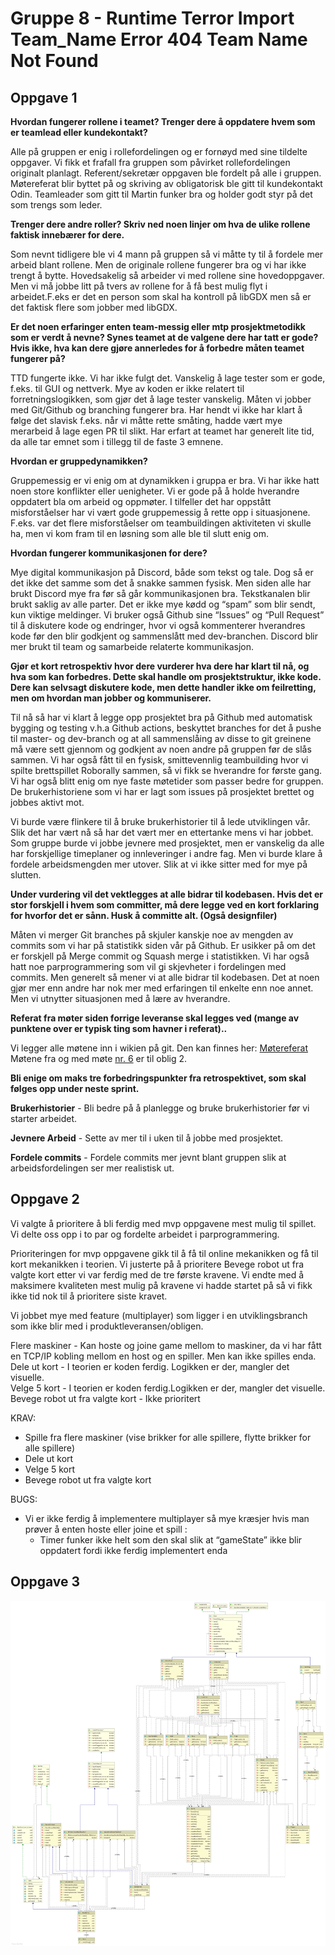 # Gruppe 8 - Runtime Terror Import Team_Name Error 404 Team Name Not Found

## Oppgave 1

**Hvordan fungerer rollene i teamet? Trenger dere å oppdatere hvem som er teamlead eller kundekontakt?**

Alle på gruppen er enig i rollefordelingen og er fornøyd med sine tildelte oppgaver. Vi fikk et frafall fra gruppen som påvirket rollefordelingen originalt planlagt. Referent/sekretær  oppgaven ble fordelt på alle i gruppen. Møtereferat blir byttet på og skriving av obligatorisk ble gitt til kundekontakt Odin. Teamleader som gitt til Martin funker bra og holder godt styr på det som trengs som leder.


**Trenger dere andre roller? Skriv ned noen linjer om hva de ulike rollene faktisk innebærer for dere.**

Som nevnt tidligere ble vi 4 mann på gruppen så vi måtte ty til å fordele mer arbeid blant rollene. Men de originale rollene fungerer bra og vi har ikke trengt å bytte. Hovedsakelig så arbeider vi med rollene sine hovedoppgaver. Men vi må jobbe litt på tvers av rollene for å få best mulig flyt i arbeidet.F.eks er det en person som skal ha kontroll på libGDX men så er det faktisk flere som jobber med libGDX.


**Er det noen erfaringer enten team-messig eller mtp prosjektmetodikk som er verdt å nevne? Synes teamet at de valgene dere har tatt er gode? Hvis ikke, hva kan dere gjøre annerledes for å forbedre måten teamet fungerer på?**


TTD fungerte ikke. Vi har ikke fulgt det. Vanskelig å lage tester som er gode, f.eks. til GUI og nettverk. Mye av koden er ikke relatert til forretningslogikken, som gjør det å lage tester vanskelig.
Måten vi jobber med Git/Github og branching fungerer bra. Har hendt vi ikke har klart å følge det slavisk f.eks. når vi måtte rette småting, hadde vært mye merarbeid å lage egen PR til slikt.
Har erfart at teamet har generelt lite tid, da alle tar emnet som i tillegg til de faste 3 emnene.




**Hvordan er gruppedynamikken?**

Gruppemessig er vi enig om at dynamikken i gruppa er bra. Vi har ikke hatt noen store konflikter eller uenigheter. Vi er gode på å holde hverandre oppdatert bla om arbeid og oppmøter. I tilfeller det har oppstått misforståelser har vi vært gode gruppemessig å rette opp i situasjonene. F.eks. var det flere misforståelser om teambuildingen aktiviteten vi skulle ha, men vi kom fram til en løsning som alle ble til slutt enig om.


**Hvordan fungerer kommunikasjonen for dere?**

Mye digital kommunikasjon på Discord, både som tekst og tale. Dog så er det ikke det samme som det å snakke sammen fysisk. Men siden alle har brukt Discord mye fra før så går kommunikasjonen bra. Tekstkanalen blir brukt saklig av alle parter. Det er ikke mye kødd og “spam” som blir sendt, kun viktige meldinger.
Vi bruker også Github sine “Issues” og “Pull Request” til å diskutere kode og endringer, hvor vi også kommenterer hverandres kode før den blir godkjent og sammenslått med dev-branchen. Discord blir mer brukt til team og samarbeide relaterte kommunikasjon.

**Gjør et kort retrospektiv hvor dere vurderer hva dere har klart til nå, og hva som kan forbedres. Dette skal handle om prosjektstruktur, ikke kode. Dere kan selvsagt diskutere kode, men dette handler ikke om feilretting, men om hvordan man jobber og kommuniserer.**

Til nå så har vi klart å legge opp prosjektet bra på Github med automatisk bygging og testing v.h.a Github actions, beskyttet branches for det å pushe til master- og dev-branch og at all sammenslåing av disse to git greinene må være sett gjennom og godkjent av noen andre på gruppen før de slås sammen. Vi har også fått til en fysisk, smittevennlig teambuilding hvor vi spilte brettspillet Roborally sammen, så vi fikk se hverandre for første gang. Vi har også blitt enig om nye faste møtetider som passer bedre for gruppen. De brukerhistoriene som vi har er lagt som issues på prosjektet brettet og jobbes aktivt mot.

Vi burde være flinkere til å bruke brukerhistorier til å lede utviklingen vår. Slik det har vært nå så har det vært mer en ettertanke mens vi har jobbet.
Som gruppe burde vi jobbe jevnere med prosjektet, men er vanskelig da alle har forskjellige timeplaner og innleveringer i andre fag. Men vi burde klare å fordele arbeidsmengden mer utover. Slik at vi ikke sitter med for mye på slutten.

**Under vurdering vil det vektlegges at alle bidrar til kodebasen. Hvis det er stor forskjell i hvem som committer, må dere legge ved en kort forklaring for hvorfor det er sånn. Husk å committe alt. (Også designfiler)**

Måten vi merger Git branches på skjuler kanskje noe av mengden av commits som vi har på statistikk siden vår på Github. Er usikker på om det er forskjell på Merge commit og Squash merge i statistikken. Vi har også hatt noe parprogrammering som vil gi skjevheter i fordelingen med commits. Men generelt så mener vi at alle bidrar til kodebasen. Det at noen gjør mer enn andre har nok mer med erfaringen til enkelte enn noe annet. Men vi utnytter situasjonen med å lære av hverandre.

**Referat fra møter siden forrige leveranse skal legges ved (mange av punktene over er typisk ting som havner i referat)..**

Vi legger alle møtene inn i wikien på git. Den kan finnes her:
[Møtereferat](https://github.com/inf112-v21/Runtime-Terror-Import-Team_Name-Error-404-Team-Name-Not-Found/wiki)
Møtene fra og med møte [nr. 6](https://github.com/inf112-v21/Runtime-Terror-Import-Team_Name-Error-404-Team-Name-Not-Found/wiki/06_2021-02-16T1615) er til oblig 2.

**Bli enige om maks tre forbedringspunkter fra retrospektivet, som skal følges opp under neste sprint.**

**Brukerhistorier** - Bli bedre på å planlegge og bruke brukerhistorier før vi starter arbeidet.

**Jevnere Arbeid** -  Sette av mer til i uken til å jobbe med prosjektet.

**Fordele commits** - Fordele commits mer jevnt blant gruppen slik at arbeidsfordelingen ser mer realistisk ut.



## Oppgave 2

Vi valgte å prioritere å bli ferdig med mvp oppgavene mest mulig til spillet. Vi delte oss opp i to par og fordelte arbeidet i parprogrammering.

Prioriteringen for mvp oppgavene gikk til å få til online mekanikken og få til kort mekanikken i teorien. Vi justerte på å prioritere Bevege robot ut fra valgte kort etter vi var ferdig med de tre første kravene. Vi endte med å maksimere kvaliteten mest mulig på kravene vi hadde startet på så vi fikk ikke tid nok til å prioritere siste kravet.

Vi jobbet mye med feature (multiplayer) som ligger i en utviklingsbranch som ikke blir med i produktleveransen/obligen.

Flere maskiner - Kan hoste og joine game mellom to maskiner, da vi har fått en TCP/IP kobling mellom en host og en spiller. Men kan ikke spilles enda.  
Dele ut kort - I teorien er koden ferdig. Logikken er der, mangler det visuelle.  
Velge 5 kort - I teorien er koden ferdig.Logikken er der, mangler det visuelle.  
Bevege robot ut fra valgte kort - Ikke prioritert  






KRAV:
- Spille fra flere maskiner (vise brikker for alle spillere, flytte brikker for alle spillere)
- Dele ut kort
- Velge 5 kort
- Bevege robot ut fra valgte kort





BUGS:

- Vi er ikke ferdig å implementere multiplayer så mye kræsjer hvis man prøver å enten hoste eller joine et spill :
    - Timer funker ikke helt som den skal slik at “gameState” ikke blir oppdatert fordi ikke ferdig implementert enda
    

## Oppgave 3

![Class Diagram](Diagram/classdiagram.png?raw=true "Class Diagram")

